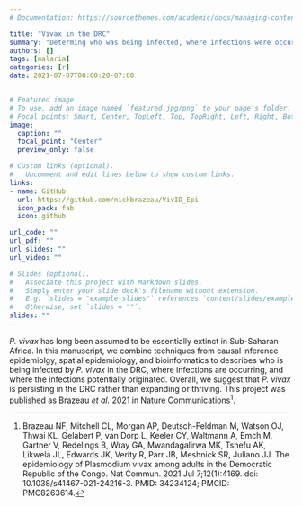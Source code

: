 ```yaml
---
# Documentation: https://sourcethemes.com/academic/docs/managing-content/

title: "Vivax in the DRC"
summary: "Determing who was being infected, where infections were occuring, and where they originated"
authors: []
tags: [malaria]
categories: [r]
date: 2021-07-07T08:00:20-07:00


# Featured image
# To use, add an image named `featured.jpg/png` to your page's folder.
# Focal points: Smart, Center, TopLeft, Top, TopRight, Left, Right, BottomLeft, Bottom, BottomRight.
image:
  caption: ""
  focal_point: "Center"
  preview_only: false

# Custom links (optional).
#   Uncomment and edit lines below to show custom links.
links:
- name: GitHub
  url: https://github.com/nickbrazeau/VivID_Epi
  icon_pack: fab
  icon: github

url_code: ""
url_pdf: ""
url_slides: ""
url_video: ""

# Slides (optional).
#   Associate this project with Markdown slides.
#   Simply enter your slide deck's filename without extension.
#   E.g. `slides = "example-slides"` references `content/slides/example-slides.md`.
#   Otherwise, set `slides = ""`.
slides: ""
---
```

 _P. vivax_ has long been assumed to be essentially extinct in Sub-Saharan Africa. In this manuscript, we combine techniques from causal inference epidemiolgy, spatial epidemiology, and bioinformatics to describes who is being infected by _P. vivax_ in the DRC, where infections are occurring, and where the infections potentially originated. Overall, we suggest that _P. vivax_ is persisting in the DRC rather than expanding or thriving. This project was published as Brazeau _et al._ 2021 in Nature Communications[^1].



[^1]: Brazeau NF, Mitchell CL, Morgan AP, Deutsch-Feldman M, Watson OJ, Thwai KL, Gelabert P, van Dorp L, Keeler CY, Waltmann A, Emch M, Gartner V, Redelings B, Wray GA, Mwandagalirwa MK, Tshefu AK, Likwela JL, Edwards JK, Verity R, Parr JB, Meshnick SR, Juliano JJ. The epidemiology of Plasmodium vivax among adults in the Democratic Republic of the Congo. Nat Commun. 2021 Jul 7;12(1):4169. doi: 10.1038/s41467-021-24216-3. PMID: 34234124; PMCID: PMC8263614.

